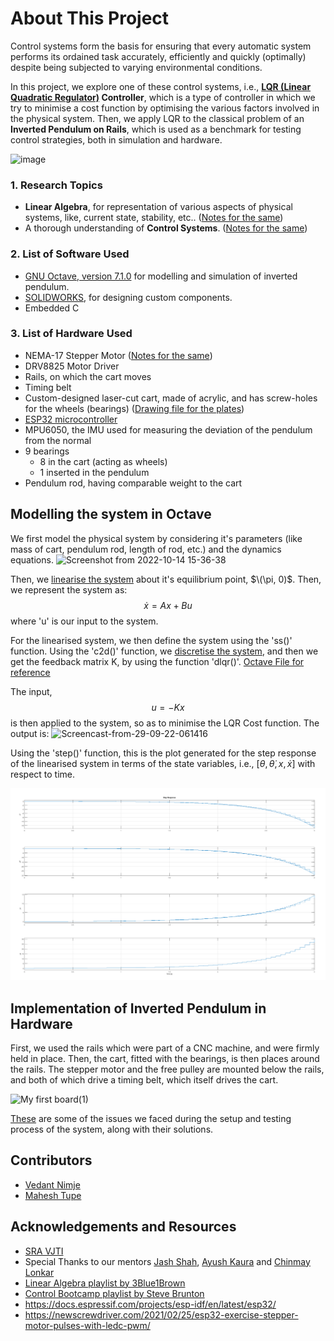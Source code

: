 # About This Project
Control systems form the basis for ensuring that every automatic system performs its ordained task accurately, efficiently and quickly (optimally) despite being subjected to varying environmental conditions.

In this project, we explore one of these control systems, i.e., **[LQR (Linear Quadratic Regulator)](./Notes/Vedant/Control_Bootcamp_Vedant.md) Controller**, which is a type of controller in which we try to minimise a cost function by optimising the various factors involved in the physical system. Then, we apply LQR to the classical problem of an **Inverted Pendulum on Rails**, which is used as a benchmark for testing control strategies, both in simulation and hardware.


 ![image](https://user-images.githubusercontent.com/103848930/193101549-694b60c1-498a-4eb1-9eca-13f6805558b5.png)



### 1. Research Topics
* **Linear Algebra**, for representation of various aspects of physical systems, like, current state, stability, etc.. ([Notes for the same](./Notes/Mahesh/LA_Notes_Mahesh.md))
* A thorough understanding of **Control Systems**. ([Notes for the same](./Notes/Mahesh/ControlBootcamp_Notes_Mahesh.md))

### 2. List of Software Used
* [GNU Octave, version 7.1.0](https://octave.org/) for modelling and simulation of inverted pendulum. 
* [SOLIDWORKS](https://www.solidworks.com/), for designing custom components.
* Embedded C

### 3. List of Hardware Used
* NEMA-17 Stepper Motor ([Notes for the same](./Notes/Mahesh/Controlling_Stepper_Motor.md))
* DRV8825 Motor Driver
* Rails, on which the cart moves
* Timing belt
* Custom-designed laser-cut cart, made of acrylic, and has screw-holes for the wheels (bearings) ([Drawing file for the plates](./Cart_design/side_plate.pdf))
* [ESP32 microcontroller](https://docs.espressif.com/projects/esp-idf/en/latest/esp32/)
* MPU6050, the IMU used for measuring the deviation of the pendulum from the normal
* 9 bearings
  * 8 in the cart (acting as wheels)
  * 1 inserted in the pendulum 
* Pendulum rod, having comparable weight to the cart


## Modelling the system in Octave
We first model the physical system by considering it's parameters (like mass of cart, pendulum rod, length of rod, etc.) and the dynamics equations. 
![Screenshot from 2022-10-14 15-36-38](https://user-images.githubusercontent.com/103848930/195821454-5dfc776f-d797-4c69-858a-a70fe0534af7.png)

Then, we [linearise the system](https://github.com/vrnimje/Inverted-LQR-Bot-Eklavya/blob/develop/Notes/Mahesh/ControlBootcamp_Notes_Mahesh.md#linearizing-around-a-fixed-point) about it's equilibrium point, $\(\pi, 0)$. Then, we represent the system as: 
$$\dot{x} = Ax + Bu$$ 
where 'u' is our input to the system. 

For the linearised system, we then define the system using the 'ss()' function. Using the 'c2d()' function, we [discretise the system](https://github.com/vrnimje/Inverted-LQR-Bot-Eklavya/blob/develop/Notes/Vedant/Control_Bootcamp_Vedant.md#3-linearising-around-a-fixed-point), and then we get the feedback matrix K, by using the function 'dlqr()'. [Octave File for reference](./Octave_Tasks/Vedant_Task_1/Inverted_Pendulum.m)<br>

The input,
$$u = -Kx$$
is then applied to the system, so as to minimise the LQR Cost function. The output is: 
![Screencast-from-29-09-22-061416](https://user-images.githubusercontent.com/103848930/193095170-ae7c0de0-c5a4-43df-be26-f1580bf4394c.gif)


Using the 'step()' function, this is the plot generated for the step response of the linearised system in terms of the state variables, i.e., 
$[\theta, \dot{\theta}, x, \dot{x}]$ with respect to time.

![Step Response](Notes/Vedant/assets/step_response.png)

## Implementation of Inverted Pendulum in Hardware
First, we used the rails which were part of a CNC machine, and were firmly held in place. Then, the cart, fitted with the bearings, is then places around the rails. The stepper motor and the free pulley are mounted below the rails, and both of which drive a timing belt, which itself drives the cart. 

![My first board(1)](https://user-images.githubusercontent.com/103848930/193186818-cdafd9c1-1da0-4378-8d9f-5a9479d1179c.jpg)

[These](./hardware_issues.md) are some of the issues we faced during the setup and testing process of the system, along with their solutions.


## Contributors
* [Vedant Nimje](https://github.com/vrnimje)
* [Mahesh Tupe](https://github.com/Asc91)

## Acknowledgements and Resources
* [SRA VJTI](https://github.com/SRA-VJTI)
* Special Thanks to our mentors [Jash Shah](https://github.com/Jash-Shah), [Ayush Kaura](https://github.com/Ayush-Kaura) and [Chinmay Lonkar](https://github.com/ChinmayLonkar)
* [Linear Algebra playlist by 3Blue1Brown](https://www.youtube.com/playlist?list=PL0-GT3co4r2y2YErbmuJw2L5tW4Ew2O5B)
* [Control Bootcamp playlist by Steve Brunton](https://www.youtube.com/playlist?list=PLMrJAkhIeNNR20Mz-VpzgfQs5zrYi085m)
* https://docs.espressif.com/projects/esp-idf/en/latest/esp32/
* https://newscrewdriver.com/2021/02/25/esp32-exercise-stepper-motor-pulses-with-ledc-pwm/






